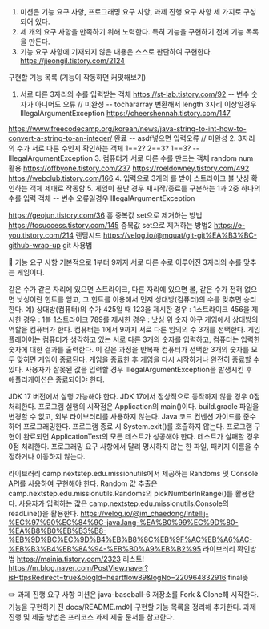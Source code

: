 1. 미션은 기능 요구 사항, 프로그래밍 요구 사항, 과제 진행 요구 사항 세 가지로 구성되어 있다.
2. 세 개의 요구 사항을 만족하기 위해 노력한다. 특히 기능을 구현하기 전에 기능 목록을 만든다.
3. 기능 요구 사항에 기재되지 않은 내용은 스스로 판단하여 구현한다.
https://jjeongil.tistory.com/2124

구현할 기능 목록 (기능이 작동하면 커밋해보기)
1. 서로 다른 3자리의 수를 입력받는 객체
https://st-lab.tistory.com/92
-- 변수 숫자가 아니어도 오류 // 미완성
-- tochararray 변환해서 length 3자리 이상일경우 IllegalArgumentException
https://cheershennah.tistory.com/147

https://www.freecodecamp.org/korean/news/java-string-to-int-how-to-convert-a-string-to-an-integer/
완료
-- asdf넣으면 입력오류 // 미완성
2. 3자리의 수가 서로 다른 수인지 확인하는 객체 1==2? 2==3? 1==3? 
-- IllegalArgumentException
3. 컴퓨터가 서로 다른 수를 만드는 객체
random num 활용
https://offbyone.tistory.com/237
https://roeldowney.tistory.com/492
https://webclub.tistory.com/166
4. 입력으로 3개의 를 받아 스트라이크 볼 낫싱 확인하는 객체
제대로 작동함
5. 게임이 끝난 경우 재시작/종료를 구분하는 1과 2중 하나의 수를 입력 객체
-- 변수 오류일경우 IllegalArgumentException

https://geojun.tistory.com/36 흠 중복값 set으로 제거하는 방법
https://tosuccess.tistory.com/145 중복값 set으로 제거하는 방법2
https://e-you.tistory.com/214 랜덤시드
https://velog.io/@mquat/git-git%EA%B3%BC-github-wrap-up git 사용법

🚀 기능 요구 사항
기본적으로 1부터 9까지 서로 다른 수로 이루어진 3자리의 수를 맞추는 게임이다.

같은 수가 같은 자리에 있으면 스트라이크, 다른 자리에 있으면 볼, 같은 수가 전혀 없으면 낫싱이란 힌트를 얻고, 그 힌트를 이용해서 먼저 상대방(컴퓨터)의 수를 맞추면 승리한다.
예) 상대방(컴퓨터)의 수가 425일 때
123을 제시한 경우 : 1스트라이크
456을 제시한 경우 : 1볼 1스트라이크
789를 제시한 경우 : 낫싱
위 숫자 야구 게임에서 상대방의 역할을 컴퓨터가 한다. 컴퓨터는 1에서 9까지 서로 다른 임의의 수 3개를 선택한다. 게임 플레이어는 컴퓨터가 생각하고 있는 서로 다른 3개의 숫자를 입력하고, 컴퓨터는 입력한 숫자에 대한 결과를 출력한다.
이 같은 과정을 반복해 컴퓨터가 선택한 3개의 숫자를 모두 맞히면 게임이 종료된다.
게임을 종료한 후 게임을 다시 시작하거나 완전히 종료할 수 있다.
사용자가 잘못된 값을 입력할 경우 IllegalArgumentException을 발생시킨 후 애플리케이션은 종료되어야 한다.



JDK 17 버전에서 실행 가능해야 한다. JDK 17에서 정상적으로 동작하지 않을 경우 0점 처리한다.
프로그램 실행의 시작점은 Application의 main()이다.
build.gradle 파일을 변경할 수 없고, 외부 라이브러리를 사용하지 않는다.
Java 코드 컨벤션 가이드를 준수하며 프로그래밍한다.
프로그램 종료 시 System.exit()를 호출하지 않는다.
프로그램 구현이 완료되면 ApplicationTest의 모든 테스트가 성공해야 한다. 테스트가 실패할 경우 0점 처리한다.
프로그래밍 요구 사항에서 달리 명시하지 않는 한 파일, 패키지 이름을 수정하거나 이동하지 않는다.

라이브러리
camp.nextstep.edu.missionutils에서 제공하는 Randoms 및 Console API를 사용하여 구현해야 한다.
Random 값 추출은 camp.nextstep.edu.missionutils.Randoms의 pickNumberInRange()를 활용한다.
사용자가 입력하는 값은 camp.nextstep.edu.missionutils.Console의 readLine()을 활용한다.
https://velog.io/@im_chaedong/Intellij-%EC%97%90%EC%84%9C-java.lang-%EA%B0%99%EC%9D%80-%EA%B8%B0%EB%B3%B8-%EB%9D%BC%EC%9D%B4%EB%B8%8C%EB%9F%AC%EB%A6%AC-%EB%B3%B4%EB%8A%94-%EB%B0%A9%EB%B2%95
라이브러리 확인방법
https://mainia.tistory.com/2323
리스트!
https://m.blog.naver.com/PostView.naver?isHttpsRedirect=true&blogId=heartflow89&logNo=220964832916
final뜻

✏️ 과제 진행 요구 사항
미션은 java-baseball-6 저장소를 Fork & Clone해 시작한다.
기능을 구현하기 전 docs/README.md에 구현할 기능 목록을 정리해 추가한다.
과제 진행 및 제출 방법은 프리코스 과제 제출 문서를 참고한다.